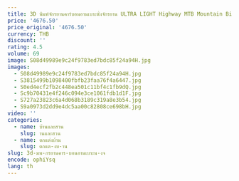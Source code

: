 ```yaml
---
title: 3D พิมพ์จักรยานคาร์บอนอานเบาะนั่งจักรยาน ULTRA LIGHT Highway MTB Mountain Bike เบาะนั่ง
price: '4676.50'
price_original: '4676.50'
currency: THB
discount: ''
rating: 4.5
volume: 69
image: S08d49989e9c24f9783ed7bdc85f24a94H.jpg
images:
  - S08d49989e9c24f9783ed7bdc85f24a94H.jpg
  - S3815499b1098400fbfb23faa76f4a6447.jpg
  - S0ed4ecf2fb2c448ea501c11bf4c1fb9dQ.jpg
  - Sc9b70431e4f246c094e3ce1061fdb1d1F.jpg
  - S727a23823c6a4d068b3189c319a8e3b54.jpg
  - S9a0973d2dd9e4dc5aa00c82808ce698bH.jpg
video: ''
categories:
  - name: บ้านและสวน
    slug: านและสวน
  - name: ตกแต่งบ้าน
    slug: ตกแต-งบ-าน
slug: 3d-มพ-กรยานคาร-บอนอานเบาะน-งจ
encode: ophiYsq
lang: th
---
```

  